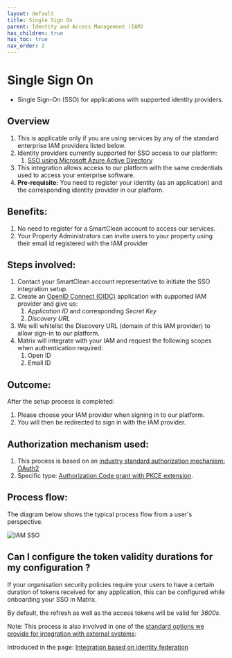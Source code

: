 ```yaml
---
layout: default
title: Single Sign On
parent: Identity and Access Management (IAM)
has_children: true
has_toc: true
nav_order: 3
---
```


# Single Sign On
- Single Sign-On (SSO) for applications with supported identity providers.

## Overview
1. This is applicable only if you are using services by any of the standard enterprise IAM providers listed below.
2. Identity providers currently supported for SSO access to our platform:
   1. [SSO using Microsoft Azure Active Directory](/iam_sso_ms.html)
3. This integration allows access to our platform with the same credentials used to access your enterprise software. 
4. **Pre-requisite:** You need to register your identity (as an application) and the corresponding identity provider in our platform.

## Benefits:
1. No need to register for a SmartClean account to access our services.
2. Your Property Administrators can invite users to your property using their email id registered with the IAM provider

## Steps involved:
1. Contact your SmartClean account representative to initiate the SSO integration setup.
2. Create an [OpenID Connect (OIDC)](https://openid.net/connect) application with supported IAM provider and give us:
   1. _Application ID_ and corresponding _Secret Key_
   2. _Discovery URL_
3. We will whitelist the Discovery URL (domain of this IAM provider) to allow sign-in to our platform.
4. Matrix will integrate with your IAM and request the following scopes when authentication required:
   1. Open ID 
   2. Email ID

## Outcome:
After the setup process is completed: 
1. Please choose your IAM provider when signing in to our platform.
2. You will then be redirected to sign in with the IAM provider.

## Authorization mechanism used:
1. This process is based on an [industry standard authorization mechanism: OAuth2](https://oauth.net/2)
2. Specific type: [Authorization Code grant with PKCE extension](https://oauth.net/2/grant-types/authorization-code).

## Process flow:
The diagram below shows the typical process flow from a user's perspective.

<img alt="IAM SSO" src="https://www.smartclean.io/matrix/assets/common/images/IAM/SSO-OIDC-Matrix.png"/>

## Can I configure the token validity durations for my configuration ?
If your organisation security policies require your users to have a certain duration of tokens received for any application, this can be configured
while onboarding your SSO in Matrix.

By default, the refresh as well as the access tokens will be valid for *3600s*.

Note:
This process is also involved in one of the 
[standard options we provide for integration with external systems](https://www.docs.smartclean.io/integrations.html):

Introduced in the page: [Integration based on identity federation](https://www.docs.smartclean.io/integrations_sso.html)
